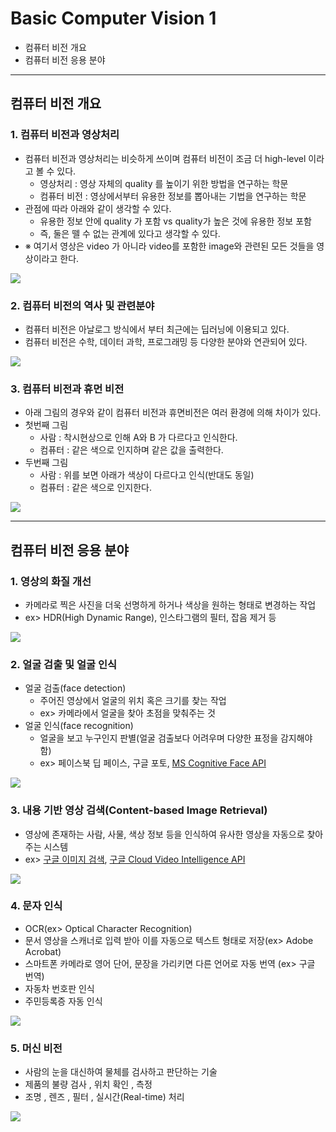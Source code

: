 # Basic Computer Vision 1
  - 컴퓨터 비전 개요
  - 컴퓨터 비전 응용 분야

---

## 컴퓨터 비전 개요
  ### 1. 컴퓨터 비전과 영상처리
  - 컴퓨터 비전과 영상처리는 비슷하게 쓰이며 컴퓨터 비전이 조금 더 high-level 이라고 볼 수 있다.
    - 영상처리 : 영상 자체의 quality 를 높이기 위한 방법을 연구하는 학문
    - 컴퓨터 비전 : 영상에서부터 유용한 정보를 뽑아내는 기법을 연구하는 학문
  - 관점에 따라 아래와 같이 생각할 수 있다.
    - 유용한 정보 안에 quality 가 포함 vs quality가 높은 것에 유용한 정보 포함
    - 즉, 둘은 뗄 수 없는 관계에 있다고 생각할 수 있다.
  - ※ 여기서 영상은 video 가 아니라 video를 포함한 image와 관련된 모든 것들을 영상이라고 한다.

  ![](https://github.com/Lee-KyungSeok/ComputerVision-Study/blob/master/Basic%20ComputerVision/picture/csip.png)

  ### 2. 컴퓨터 비전의 역사 및 관련분야
  - 컴퓨터 비전은 아날로그 방식에서 부터 최근에는 딥러닝에 이용되고 있다.
  - 컴퓨터 비전은 수학, 데이터 과학, 프로그래밍 등 다양한 분야와 연관되어 있다.

  ![](https://github.com/Lee-KyungSeok/ComputerVision-Study/blob/master/Basic%20ComputerVision/picture/history.png)

  ### 3. 컴퓨터 비전과 휴먼 비전
  - 아래 그림의 경우와 같이 컴퓨터 비전과 휴면비전은 여러 환경에 의해 차이가 있다.
  - 첫번째 그림
    - 사람 : 착시현상으로 인해 A와 B 가 다르다고 인식한다.
    - 컴퓨터 : 같은 색으로 인지하며 같은 값을 출력한다.
  - 두번째 그림
    - 사람 : 위를 보면 아래가 색상이 다르다고 인식(반대도 동일)
    - 컴퓨터 : 같은 색으로 인지한다.

  ![](https://github.com/Lee-KyungSeok/ComputerVision-Study/blob/master/Basic%20ComputerVision/picture/cvhv.png)

---
## 컴퓨터 비전 응용 분야
  ### 1. 영상의 화질 개선
  - 카메라로 찍은 사진을 더욱 선명하게 하거나 색상을 원하는 형태로 변경하는 작업
  - ex> HDR(High Dynamic Range), 인스타그램의 필터, 잡음 제거 등

  ![](https://github.com/Lee-KyungSeok/ComputerVision-Study/blob/master/Basic%20ComputerVision/picture/imagepix.png)

  ### 2. 얼굴 검출 및 얼굴 인식
  - 얼굴 검출(face detection)
    - 주어진 영상에서 얼굴의 위치 혹은 크기를 찾는 작업
    - ex> 카메라에서 얼굴을 찾아 초점을 맞춰주는 것
  - 얼굴 인식(face recognition)
    - 얼굴을 보고 누구인지 판별(얼굴 검출보다 어려우며 다양한 표정을 감지해야 함)
    - ex> 페이스북 딥 페이스, 구글 포토, [MS Cognitive Face API](https://azure.microsoft.com/ko-kr/services/cognitive-services/face/)

  ![](https://github.com/Lee-KyungSeok/ComputerVision-Study/blob/master/Basic%20ComputerVision/picture/face.png)

  ### 3. 내용 기반 영상 검색(Content-based Image Retrieval)
  - 영상에 존재하는 사람, 사물, 색상 정보 등을 인식하여 유사한 영상을 자동으로 찾아주는 시스템
  - ex> [구글 이미지 검색](https://www.google.co.kr/imghp), [구글 Cloud Video Intelligence API](https://www.youtube.com/watch?v=mDAoLO4G4CQ&feature=youtu.be)

  ![](https://github.com/Lee-KyungSeok/ComputerVision-Study/blob/master/Basic%20ComputerVision/picture/Content.png)

  ### 4. 문자 인식
  - OCR(ex> Optical Character Recognition)
  - 문서 영상을 스캐너로 입력 받아 이를 자동으로 텍스트 형태로 저장(ex> Adobe Acrobat)
  - 스마트폰 카메라로 영어 단어, 문장을 가리키면 다른 언어로 자동 번역 (ex> 구글 번역)
  - 자동차 번호판 인식
  - 주민등록증 자동 인식

  ![](https://github.com/Lee-KyungSeok/ComputerVision-Study/blob/master/Basic%20ComputerVision/picture/text.png)

  ### 5. 머신 비전
  - 사람의 눈을 대신하여 물체를 검사하고 판단하는 기술
  - 제품의 불량 검사 , 위치 확인 , 측정
  - 조명 , 렌즈 , 필터 , 실시간(Real-time) 처리

  ![](https://github.com/Lee-KyungSeok/ComputerVision-Study/blob/master/Basic%20ComputerVision/picture/machine.png)
